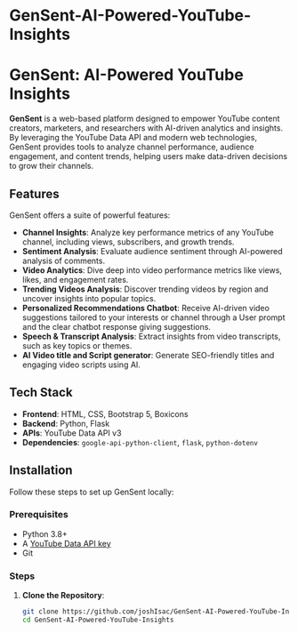# GenSent-AI-Powered-YouTube-Insights

# GenSent: AI-Powered YouTube Insights

**GenSent** is a web-based platform designed to empower YouTube content creators, marketers, and researchers with AI-driven analytics and insights. By leveraging the YouTube Data API and modern web technologies, GenSent provides tools to analyze channel performance, audience engagement, and content trends, helping users make data-driven decisions to grow their channels.

## Features

GenSent offers a suite of powerful features:

- **Channel Insights**: Analyze key performance metrics of any YouTube channel, including views, subscribers, and growth trends.
- **Sentiment Analysis**: Evaluate audience sentiment through AI-powered analysis of comments.
- **Video Analytics**: Dive deep into video performance metrics like views, likes, and engagement rates.
- **Trending Videos Analysis**: Discover trending videos by region and uncover insights into popular topics.
- **Personalized Recommendations Chatbot**: Receive AI-driven video suggestions tailored to your interests or channel through a User prompt and the clear chatbot response giving suggestions.
- **Speech & Transcript Analysis**: Extract insights from video transcripts, such as key topics or themes.
- **AI Video title and Script generator**: Generate SEO-friendly titles and engaging video scripts using AI.


## Tech Stack

- **Frontend**: HTML, CSS, Bootstrap 5, Boxicons
- **Backend**: Python, Flask
- **APIs**: YouTube Data API v3
- **Dependencies**: `google-api-python-client`, `flask`, `python-dotenv`

## Installation

Follow these steps to set up GenSent locally:

### Prerequisites
- Python 3.8+
- A [YouTube Data API key](https://developers.google.com/youtube/v3/getting-started)
- Git

### Steps
1. **Clone the Repository**:
   ```bash
   git clone https://github.com/joshIsac/GenSent-AI-Powered-YouTube-Insights.git
   cd GenSent-AI-Powered-YouTube-Insights
